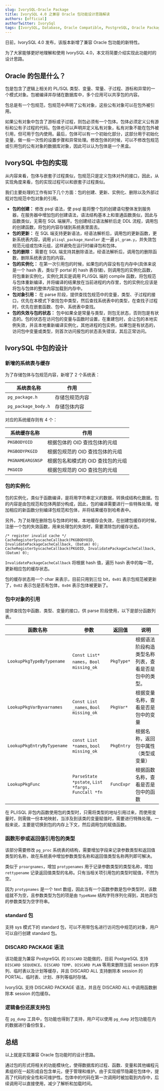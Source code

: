 ```yaml
---
slug: IvorySQL-Oracle Package
title: IvorySQL 4.0 之兼容 Oracle 包功能设计思路解读
authors: [official]
authorTwitter: IvorySql
tags: [IvorySQL, Database, Oracle Compatible, PostgreSQL, Oracle Package, Package, 包功能]
---
```


日前，IvorySQL 4.0 发布，该版本新增了兼容 Oracle 包功能的新特性。

为了大家能够更好地理解和使用 IvorySQL 4.0，本文将简要介绍实现此功能时的设计思路。

## Oracle 的包是什么？

包是包含了逻辑上相关的 PL/SQL 类型、变量、常量、子过程、游标和异常的一个模式对象。包被编译并存储在数据库中，多个应用可以共享包的内容。

包总是有一个包规范，包规范中声明了公有对象，这些公有对象可以在包外被引用。

如果公有对象中包含了游标或子过程，则包必须有一个包体。包体必须定义公有游标和公有子过程的代码。包体也可以声明并定义私有对象，私有对象不能在包外被引用，但可用于包内使用。最后，包体可以有一个初始化部分，这部分用于初始化变量，做一些一次性的设置步骤和异常处理。修改包体的时候，可以不修改包规范或引用包的公有对象的数据库对象，因此可以认为包体是一个黑盒。

## IvorySQL 中包的实现

从内容来看，包体与嵌套子过程类似，包规范只是定义包体对外的接口，因此，从实现角度来看，包的实现过程可以和嵌套子过程类似。

我们主要处理的工作有如下几个方面：包的创建、更新、实例化、删除以及外部过程对包规范中包对象的引用。

- **包的创建：** 修改 psql 语法，使 psql 能将整个包的创建语句整体发到服务器，在服务器中增加包的创建语法，语法结构基本上和普通函数类似，因此与函数类似，无需在 SQL 端展开。包创建经过语法解析后走 DDL 流程，调用包的创建函数，将包的内容存储到系统表里面去。
- **包的更新：** 在 SQL 端支持更新语法，经语法解析后，调用包的更新函数，更新系统表内容，调用 `plisql_package_Handler` 走一遍 `pl_gram.y`，并失效包规范元组或包体元组，这样避免在运行时编译包和包体。
- **包的删除：** 需要在 SQL 端支持其删除语法，经语法解析后，调用包的删除函数，删除系统表该包的内容。
- **包的实例化：** 在第一次引用包的时候，如果包的内容没有在内存中(具体来说是一个 hash 表，类似于 portal 的 hash 表存储)，则调用包的实例化函数，将包重新实例化，实例化其实是调用 PL/iSQL 端的 compile 函数，将包规范与包体重新编译，并将编译的结果放在当前进程的内存里，包的实例化应该是将包与包体的整体内容加载到内存中。
- **包对象引用：** 在 parse 阶段，提供查找包规范中的变量，类型、子过程的接口，优先在本模式下查找包中类型，然后查找系统表中的类型，在查找子过程时，优先在嵌套函数、包中、系统表中查找。
- **包的失效与包的状态：** 包中如果全是常量与类型，则包无状态，否则包是有状态的。包的状态在访问包的变量与函数时设置，在重建包时，会让包的本地实例失效，并且本地重新编译实例化，其他进程的包实例，如果包是有状态的，访问包中变量或类型，则首次访问报包的状态丢失错误，其后正常访问。

## IvorySQL 中包的设计

### 新增的系统表与缓存

为了存储包体与包规范内容，新增了 2 个系统表：

| 系统表名称 | 作用 | 
| -------- | -------- | 
| `pg_package.h`    | 存储包规范内容     | 
| `pg_package_body.h`    | 存储包体内容     | 

对应的系统缓存则有 4 个：

| 系统缓存名称 | 作用 | 
| -------- | -------- | 
| `PKGBODYOID`     | 根据包体的 OID 查找包体的元组     | 
| `PKGBODYPKGID`     | 根据包规范的 OID 查找包体的元组    | 
| `PKGNAMEARGSNSP`     | 根据包名和模式的 OID 查找包的元组   | 
| `PKGOID`     | 根据包规范的 OID 查找包的元组     | 

### 包的实例化

包的实例化，类似于函数编译，是将用字符串定义的数据，转换成结构化数据。包的内容是由包规范和包体两部分构成，因此，包的编译需要进行一些特殊处理。增加相应的新函数分别编译包规范和包体，并将结果缓存到哈希表中。

另外，为了处理在删除包与包体的时候，本地缓存会失效，在创建包缓存的时候，注册一个包的失效函数，用来处理包的失效时，需要清除包的缓存状态。

```
/* register invalid cache */
CacheRegisterSyscacheCallback(PKGBODYOID, InvalidatePackageCacheCallback, (Datum) 0);
CacheRegisterSyscacheCallback(PKGOID, InvalidatePackageCacheCallback, (Datum) 0);
```

`InvalidatePackageCacheCallback` 将根据 hash 值，遍历 hash 表中的每一项，更新相应包的缓存状态。

包的缓存状态用一个 char 来表示，目前只用到三位 bit，`0x01` 表示包规范被更新了，`0x02` 表示包是否有包体，`0x04` 表示包体被更新了。

### 包中对象的引用

提供查找包中函数、类型、变量的接口，供 parse 阶段使用，以下是部分函数列表。

| 函数名称 | 参数 | 返回值 |说明 |
| -------- | -------- | -------- | -------- |
| `LookupPkgTypeByTypename`     | `Const List* names`，`Bool missing_ok`| `PkgType*`     |根据语法阶段构造类型名称列表，查看是否是包中的类型。    |
| `LookupPkgVarByvarnames`     |`Const List _names`, `Bool missing_ok`     | `PkgVar*`    |根据变量名称，查看是否是包中的变量    |
| `LookupPkgEntryByTypename`     | `const List *names`, `bool missing_ok`  | `PkgEntry `  |根据名称，返回包中属性（类型或变量）     |
| `LookupPkgFunc`     | `ParseState *pstate`, `List *fargs, FuncCall *fn`    | `FuncExpr`    |根据函数名称，查看是否是包中的函数   |
  
在 PL/iSQL 非包内函数使用包的类型时，只需将类型的地址引用过来，而使用变量时，则需做一份本地映射，当涉及到该类的变量赋值时，需要进行特殊处理。一般来说，主要是切换到包的内存上下文，然后调用包的赋值函数。

### 函数形参或返回值引用包的类型

该部分需要修改 `pg_proc` 系统表的结构，需要增加字段来记录参数类型和返回值类型的名称，故在系统表中增加参数类型名称和返回值类型名称两列即可解决。

类似于 `proargnames`，增加 `protypenames` 用于记录参数类型的类型名称，增加 `rettypename` 记录返回值类型的名称。只有当相关项引用包的类型时赋值，不然为空。

因为 `protypnames` 是一个 text 数组，因此当有一个函数参数是包中类型时，该数组就不为空，且参数类型为包的项是由 `TypeName` 结构字符序列化得到，其他非包的参数类型为空字符串。

### standard 包

支持 sys 模式下的 standard 包，可以不用带包名进行访问包中规范的对象，用户可以自行创建 standard 包。

### DISCARD PACKAGE 语法

该功能是为兼容 PostgreSQL 的 `DISCARD` 功能做的，目前 PostgreSQL 支持 `DISCARD SEQUENCE`、`DISCARD TEMP`、`DISCARD PLAN` 等用来删除当前 session 的序列、临时表以及计划等缓存，并且 DISCARD ALL 支持删除本 session 的 PORTAL、临时表、计划、序列等临时存储。

IvorySQL 支持 DISCARD PACKAGE 语法，并且在 DISCARD ALL 中调用函数删除本 session 的包缓存。

### 逻辑备份还原支持包

在 `pg_dump` 工具中，包功能也得到了支持，用户可以使用 `pg_dump` 对包功能在内的数据进行备份恢复。

## 总结

以上就是实现兼容 Oracle 包功能时的设计思路。

通过包的形式将相关的功能模块化，使得数据库的过程、函数、变量和其他编程元素组织在一起形成自包含单元，便于管理和维护。由于实现细节隐藏在包体中，提高了代码的安全性和可维护性。包体中的代码在第一次调用时被加载到内存中，后续调用可以直接使用，减少了解析和加载时间。